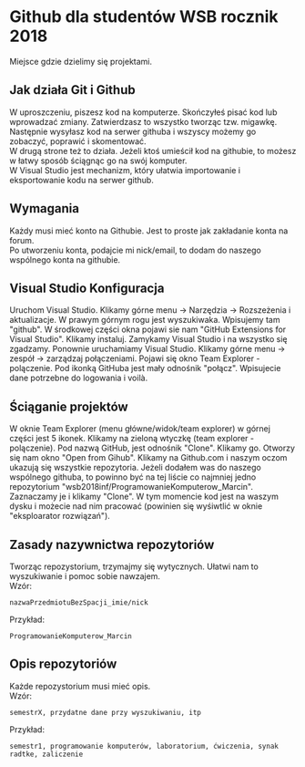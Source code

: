 # Github dla studentów WSB rocznik 2018
Miejsce gdzie dzielimy się projektami.

## Jak działa Git i Github
W uproszczeniu, piszesz kod na komputerze. Skończyłeś pisać kod lub wprowadzać zmiany. Zatwierdzasz to wszystko tworząc tzw. migawkę. Następnie wysyłasz kod na serwer githuba i wszyscy możemy go zobaczyć, poprawić i skomentować.<br/>
W drugą strone też to działa. Jeżeli ktoś umieścił kod na githubie, to możesz w łatwy sposób ściągnąc go na swój komputer.<br/>
W Visual Studio jest mechanizm, który ułatwia importowanie i eksportowanie kodu na serwer github.

## Wymagania
Każdy musi mieć konto na Githubie. Jest to proste jak zakładanie konta na forum.<br/>
Po utworzeniu konta, podajcie mi nick/email, to dodam do naszego wspólnego konta na githubie.

## Visual Studio Konfiguracja
Uruchom Visual Studio. Klikamy górne menu -> Narzędzia -> Rozszeżenia i aktualizacje. W prawym górnym rogu jest wyszukiwaka. Wpisujemy tam "github". W środkowej części okna pojawi sie nam "GitHub Extensions for Visual Studio". Klikamy instaluj. Zamykamy Visual Studio i na wszystko się zgadzamy. Ponownie uruchamiamy Visual Studio. Klikamy górne menu -> zespół -> zarządzaj połączeniami. Pojawi się okno Team Explorer - polączenie. Pod ikonką GitHuba jest mały odnośnik "połącz". Wpisujecie dane potrzebne do logowania i voilà.

## Ściąganie projektów
W oknie Team Explorer (menu główne/widok/team explorer) w górnej części jest 5 ikonek. Klikamy na zieloną wtyczkę (team explorer - polączenie). Pod nazwą GitHub, jest odnośnik "Clone". Klikamy go. Otworzy się nam okno "Open from Gihub". Klikamy na Github.com i naszym oczom ukazują się wszystkie repozytoria. Jeżeli dodałem was do naszego wspólnego githuba, to powinno być na tej liście co najmniej jedno repozytorium "wsb2018inf/ProgramowanieKomputerow_Marcin". Zaznaczamy je i klikamy "Clone". W tym momencie kod jest na waszym dysku i możecie nad nim pracować (powinien się wyśiwtlić w oknie "eksploarator rozwiązań").

## Zasady nazywnictwa repozytoriów
Tworząc repozystorium, trzymajmy się wytycznych. Ułatwi nam to wyszukiwanie i pomoc sobie nawzajem.<br/>
Wzór:
```
nazwaPrzedmiotuBezSpacji_imie/nick
```
Przykład:
``` 
ProgramowanieKomputerow_Marcin 
```
 
## Opis repozytoriów
Każde repozystorium musi mieć opis.<br/>
Wzór:
```
semestrX, przydatne dane przy wyszukiwaniu, itp
```
Przykład:
```
semestr1, programowanie komputerów, laboratorium, ćwiczenia, synak radtke, zaliczenie
```

